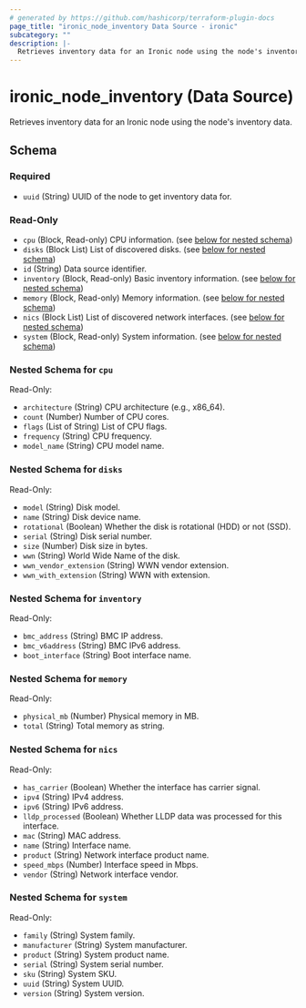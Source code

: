```yaml
---
# generated by https://github.com/hashicorp/terraform-plugin-docs
page_title: "ironic_node_inventory Data Source - ironic"
subcategory: ""
description: |-
  Retrieves inventory data for an Ironic node using the node's inventory data.
---
```


# ironic_node_inventory (Data Source)

Retrieves inventory data for an Ironic node using the node's inventory data.



<!-- schema generated by tfplugindocs -->
## Schema

### Required

- `uuid` (String) UUID of the node to get inventory data for.

### Read-Only

- `cpu` (Block, Read-only) CPU information. (see [below for nested schema](#nestedblock--cpu))
- `disks` (Block List) List of discovered disks. (see [below for nested schema](#nestedblock--disks))
- `id` (String) Data source identifier.
- `inventory` (Block, Read-only) Basic inventory information. (see [below for nested schema](#nestedblock--inventory))
- `memory` (Block, Read-only) Memory information. (see [below for nested schema](#nestedblock--memory))
- `nics` (Block List) List of discovered network interfaces. (see [below for nested schema](#nestedblock--nics))
- `system` (Block, Read-only) System information. (see [below for nested schema](#nestedblock--system))

<a id="nestedblock--cpu"></a>
### Nested Schema for `cpu`

Read-Only:

- `architecture` (String) CPU architecture (e.g., x86_64).
- `count` (Number) Number of CPU cores.
- `flags` (List of String) List of CPU flags.
- `frequency` (String) CPU frequency.
- `model_name` (String) CPU model name.


<a id="nestedblock--disks"></a>
### Nested Schema for `disks`

Read-Only:

- `model` (String) Disk model.
- `name` (String) Disk device name.
- `rotational` (Boolean) Whether the disk is rotational (HDD) or not (SSD).
- `serial` (String) Disk serial number.
- `size` (Number) Disk size in bytes.
- `wwn` (String) World Wide Name of the disk.
- `wwn_vendor_extension` (String) WWN vendor extension.
- `wwn_with_extension` (String) WWN with extension.


<a id="nestedblock--inventory"></a>
### Nested Schema for `inventory`

Read-Only:

- `bmc_address` (String) BMC IP address.
- `bmc_v6address` (String) BMC IPv6 address.
- `boot_interface` (String) Boot interface name.


<a id="nestedblock--memory"></a>
### Nested Schema for `memory`

Read-Only:

- `physical_mb` (Number) Physical memory in MB.
- `total` (String) Total memory as string.


<a id="nestedblock--nics"></a>
### Nested Schema for `nics`

Read-Only:

- `has_carrier` (Boolean) Whether the interface has carrier signal.
- `ipv4` (String) IPv4 address.
- `ipv6` (String) IPv6 address.
- `lldp_processed` (Boolean) Whether LLDP data was processed for this interface.
- `mac` (String) MAC address.
- `name` (String) Interface name.
- `product` (String) Network interface product name.
- `speed_mbps` (Number) Interface speed in Mbps.
- `vendor` (String) Network interface vendor.


<a id="nestedblock--system"></a>
### Nested Schema for `system`

Read-Only:

- `family` (String) System family.
- `manufacturer` (String) System manufacturer.
- `product` (String) System product name.
- `serial` (String) System serial number.
- `sku` (String) System SKU.
- `uuid` (String) System UUID.
- `version` (String) System version.
